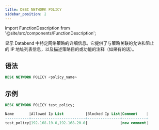 ```yaml
---
title: DESC NETWORK POLICY
sidebar_position: 2
---
```


import FunctionDescription from '@site/src/components/FunctionDescription';

<FunctionDescription description="Introduced or updated: v1.2.26"/>

显示 Databend 中特定网络策略的详细信息。它提供了与策略关联的允许和阻止的 IP 地址列表信息，以及描述策略目的或功能的注释（如果有的话）。

## 语法

```sql
DESC NETWORK POLICY <policy_name>
```

## 示例

```sql
DESC NETWORK POLICY test_policy;

Name       |Allowed Ip List          |Blocked Ip List|Comment    |
-----------+-------------------------+---------------+-----------+
test_policy|192.168.10.0,192.168.20.0|               |new comment|
```